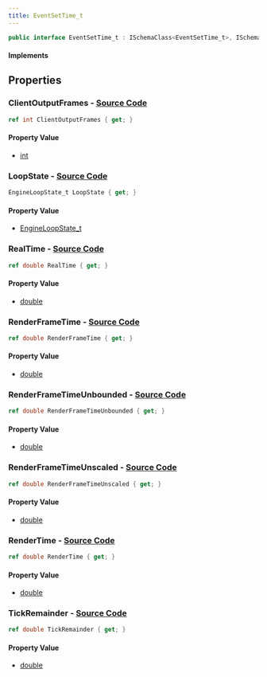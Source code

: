 ```yaml
---
title: EventSetTime_t
---
```


```csharp
public interface EventSetTime_t : ISchemaClass<EventSetTime_t>, ISchemaField, ISchemaClass, INativeHandle
```

#### Implements

## Properties

### **ClientOutputFrames** - [Source Code](https://github.com/swiftly-solution/swiftlys2/blob/main/managed/src/SwiftlyS2.Generated/Schemas/Interfaces/EventSetTime_t.cs#L18)

```csharp
ref int ClientOutputFrames { get; }
```

#### Property Value

- [int](https://learn.microsoft.com/dotnet/api/system.int32)

### **LoopState** - [Source Code](https://github.com/swiftly-solution/swiftlys2/blob/main/managed/src/SwiftlyS2.Generated/Schemas/Interfaces/EventSetTime_t.cs#L16)

```csharp
EngineLoopState_t LoopState { get; }
```

#### Property Value

- [EngineLoopState_t](/docs/api/shared/schemadefinitions/engineloopstate_t)

### **RealTime** - [Source Code](https://github.com/swiftly-solution/swiftlys2/blob/main/managed/src/SwiftlyS2.Generated/Schemas/Interfaces/EventSetTime_t.cs#L20)

```csharp
ref double RealTime { get; }
```

#### Property Value

- [double](https://learn.microsoft.com/dotnet/api/system.double)

### **RenderFrameTime** - [Source Code](https://github.com/swiftly-solution/swiftlys2/blob/main/managed/src/SwiftlyS2.Generated/Schemas/Interfaces/EventSetTime_t.cs#L24)

```csharp
ref double RenderFrameTime { get; }
```

#### Property Value

- [double](https://learn.microsoft.com/dotnet/api/system.double)

### **RenderFrameTimeUnbounded** - [Source Code](https://github.com/swiftly-solution/swiftlys2/blob/main/managed/src/SwiftlyS2.Generated/Schemas/Interfaces/EventSetTime_t.cs#L26)

```csharp
ref double RenderFrameTimeUnbounded { get; }
```

#### Property Value

- [double](https://learn.microsoft.com/dotnet/api/system.double)

### **RenderFrameTimeUnscaled** - [Source Code](https://github.com/swiftly-solution/swiftlys2/blob/main/managed/src/SwiftlyS2.Generated/Schemas/Interfaces/EventSetTime_t.cs#L28)

```csharp
ref double RenderFrameTimeUnscaled { get; }
```

#### Property Value

- [double](https://learn.microsoft.com/dotnet/api/system.double)

### **RenderTime** - [Source Code](https://github.com/swiftly-solution/swiftlys2/blob/main/managed/src/SwiftlyS2.Generated/Schemas/Interfaces/EventSetTime_t.cs#L22)

```csharp
ref double RenderTime { get; }
```

#### Property Value

- [double](https://learn.microsoft.com/dotnet/api/system.double)

### **TickRemainder** - [Source Code](https://github.com/swiftly-solution/swiftlys2/blob/main/managed/src/SwiftlyS2.Generated/Schemas/Interfaces/EventSetTime_t.cs#L30)

```csharp
ref double TickRemainder { get; }
```

#### Property Value

- [double](https://learn.microsoft.com/dotnet/api/system.double)

